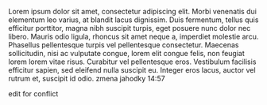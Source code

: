 Lorem ipsum dolor sit amet, consectetur adipiscing elit. Morbi venenatis dui elementum leo varius, at blandit lacus dignissim. Duis fermentum, tellus quis efficitur porttitor, magna nibh suscipit turpis, eget posuere nunc dolor nec libero. Mauris odio ligula, rhoncus sit amet neque a, imperdiet molestie arcu. Phasellus pellentesque turpis vel pellentesque consectetur. Maecenas sollicitudin, nisi ac vulputate congue, lorem elit congue felis, non feugiat lorem lorem vitae risus. Curabitur vel pellentesque eros. Vestibulum facilisis efficitur sapien, sed eleifend nulla suscipit eu. Integer eros lacus, auctor vel rutrum et, suscipit id odio.
zmena jahodky 14:57

edit for conflict
